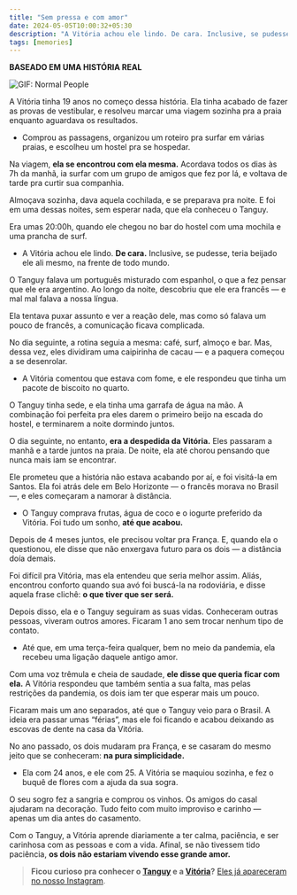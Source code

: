 ```yaml
---
title: "Sem pressa e com amor"
date: 2024-05-05T10:00:32+05:30
description: "A Vitória achou ele lindo. De cara. Inclusive, se pudesse, teria beijado ele ali mesmo, na frente de todo mundo."
tags: [memories]
---
```


**BASEADO EM UMA HISTÓRIA REAL**

![GIF: Normal People](https://substackcdn.com/image/fetch/w_1456,c_limit,f_auto,q_auto:good,fl_progressive:steep/https%3A%2F%2Fsubstack-post-media.s3.amazonaws.com%2Fpublic%2Fimages%2Fd14ee45a-17d8-4def-8015-05e17fd9d77c_540x350.gif)

A Vitória tinha 19 anos no começo dessa história. Ela tinha acabado de fazer as provas de vestibular, e resolveu marcar uma viagem sozinha pra a praia enquanto aguardava os resultados.

-   Comprou as passagens, organizou um roteiro pra surfar em várias praias, e escolheu um hostel pra se hospedar.
    

Na viagem,  **ela se encontrou com ela mesma.** Acordava todos os dias às 7h da manhã, ia surfar com um grupo de amigos que fez por lá, e voltava de tarde pra curtir sua companhia.

Almoçava sozinha, dava aquela cochilada, e se preparava pra noite. E foi em uma dessas noites, sem esperar nada, que ela conheceu o Tanguy.

Era umas 20:00h, quando ele chegou no bar do hostel com uma mochila e uma prancha de surf.

-   A Vitória achou ele lindo.  **De cara.**  Inclusive, se pudesse, teria beijado ele ali mesmo, na frente de todo mundo.
    

O Tanguy falava um português misturado com espanhol, o que a fez pensar que ele era argentino. Ao longo da noite, descobriu que ele era francês — e mal mal falava a nossa língua.

Ela tentava puxar assunto e ver a reação dele, mas como só falava um pouco de francês, a comunicação ficava complicada.

No dia seguinte, a rotina seguia a mesma: café, surf, almoço e bar. Mas, dessa vez, eles dividiram uma caipirinha de cacau — e a paquera começou a se desenrolar.

-   A Vitória comentou que estava com fome, e ele respondeu que tinha um pacote de biscoito no quarto.
    

O Tanguy tinha sede, e ela tinha uma garrafa de água na mão. A combinação foi perfeita pra eles darem o primeiro beijo na escada do hostel, e terminarem a noite dormindo juntos.

O dia seguinte, no entanto, **era a despedida da Vitória.** Eles passaram a manhã e a tarde juntos na praia. De noite, ela até chorou pensando que nunca mais iam se encontrar.

Ele prometeu que a história não estava acabando por aí, e foi visitá-la em Santos. Ela foi atrás dele em Belo Horizonte — o francês morava no Brasil —, e eles começaram a namorar à distância.

-   O Tanguy comprava frutas, água de coco e o iogurte preferido da Vitória. Foi tudo um sonho,  **até que acabou.**
    

Depois de 4 meses juntos, ele precisou voltar pra França. E, quando ela o questionou, ele disse que não enxergava futuro para os dois — a distância doía demais.

Foi difícil pra Vitória, mas ela entendeu que seria melhor assim. Aliás, encontrou conforto quando sua avó foi buscá-la na rodoviária, e disse aquela frase clichê:  **o que tiver que ser será.**

Depois disso, ela e o Tanguy seguiram as suas vidas. Conheceram outras pessoas, viveram outros amores. Ficaram 1 ano sem trocar nenhum tipo de contato.

-   Até que, em uma terça-feira qualquer, bem no meio da pandemia, ela recebeu uma ligação daquele antigo amor.
    

Com uma voz trêmula e cheia de saudade,  **ele disse que queria ficar com ela.** A Vitória respondeu que também sentia a sua falta, mas pelas restrições da pandemia, os dois iam ter que esperar mais um pouco.

Ficaram mais um ano separados, até que o Tanguy veio para o Brasil. A ideia era passar umas “férias”, mas ele foi ficando e acabou deixando as escovas de dente na casa da Vitória.

No ano passado, os dois mudaram pra França, e se casaram do mesmo jeito que se conheceram:  **na pura simplicidade.**

-   Ela com 24 anos, e ele com 25. A Vitória se maquiou sozinha, e fez o buquê de flores com a ajuda da sua sogra.
    

O seu sogro fez a sangria e comprou os vinhos. Os amigos do casal ajudaram na decoração. Tudo feito com muito improviso e carinho — apenas um dia antes do casamento.

Com o Tanguy, a Vitória aprende diariamente a ter calma, paciência, e ser carinhosa com as pessoas e com a vida. Afinal, se não tivessem tido paciência,  **os dois não estariam vivendo esse grande amor.**

>**Ficou curioso pra conhecer o [Tanguy](https://www.instagram.com/yann_le_terrier_/) e a [Vitória](https://www.instagram.com/domenesvi/)?** [Eles já apareceram no nosso Instagram](./img/tanguy-e-vitoria.jpg).  
